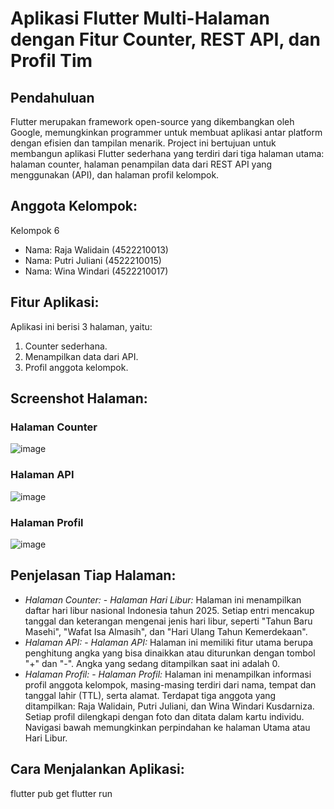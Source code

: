 # Aplikasi Flutter Multi-Halaman dengan Fitur Counter, REST API, dan Profil Tim

## Pendahuluan
Flutter merupakan framework open-source yang dikembangkan oleh Google, memungkinkan programmer untuk membuat aplikasi antar platform dengan efisien dan tampilan menarik. Project ini bertujuan untuk membangun aplikasi Flutter sederhana yang terdiri dari tiga halaman utama: halaman counter, halaman penampilan data dari REST API yang menggunakan (API), dan halaman profil kelompok.

## Anggota Kelompok:
Kelompok 6
- Nama: Raja Walidain (4522210013)
- Nama: Putri Juliani (4522210015)
- Nama: Wina Windari (4522210017)

## Fitur Aplikasi:
Aplikasi ini berisi 3 halaman, yaitu:
1. Counter sederhana.
2. Menampilkan data dari API.
3. Profil anggota kelompok.

## Screenshot Halaman:
### Halaman Counter
![image](https://github.com/user-attachments/assets/afbb46bc-832d-444b-80cc-9dee58df2024)



### Halaman API
![image](https://github.com/user-attachments/assets/2e2d0cf2-881c-4c72-8b3b-c495473a45ba)



### Halaman Profil
![image](https://github.com/user-attachments/assets/21364ea0-8ed3-4344-bdf9-8871eb2ed7cd)



## Penjelasan Tiap Halaman:
- *Halaman Counter:* - *Halaman Hari Libur:* Halaman ini menampilkan daftar hari libur nasional Indonesia tahun 2025. Setiap entri mencakup tanggal dan keterangan mengenai jenis hari libur, seperti "Tahun Baru Masehi", "Wafat Isa Almasih", dan "Hari Ulang Tahun Kemerdekaan".
- *Halaman API:* - *Halaman API:* Halaman ini memiliki fitur utama berupa penghitung angka yang bisa dinaikkan atau diturunkan dengan tombol "+" dan "-". Angka yang sedang ditampilkan saat ini adalah 0.
- *Halaman Profil:* - *Halaman Profil:* Halaman ini menampilkan informasi profil anggota kelompok, masing-masing terdiri dari nama, tempat dan tanggal lahir (TTL), serta alamat. Terdapat tiga anggota yang ditampilkan: Raja Walidain, Putri Juliani, dan Wina Windari Kusdarniza. Setiap profil dilengkapi dengan foto dan ditata dalam kartu individu. Navigasi bawah memungkinkan perpindahan ke halaman Utama atau Hari Libur.

## Cara Menjalankan Aplikasi:
flutter pub get flutter run
